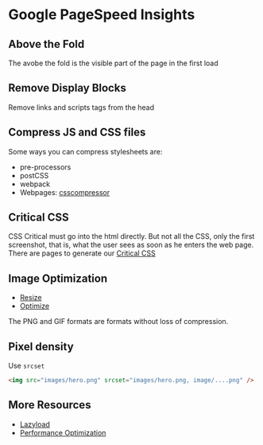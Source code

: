 # Google PageSpeed Insights

## Above the Fold

The avobe the fold is the visible part of the page in the first load

## Remove Display Blocks

Remove links and scripts tags from the head

## Compress JS and CSS files

Some ways you can compress stylesheets are:

- pre-processors
- postCSS
- webpack
- Webpages: [csscompressor]

## Critical CSS

CSS Critical must go into the html directly. But not all the CSS, only the first screenshot, that is, what the user sees as soon as he enters the web page. There are pages to generate our [Critical CSS](https://jonassebastianohlsson.com/criticalpathcssgenerator/)

## Image Optimization

- [Resize](https://resizeimage.net/)
- [Optimize](https://tinypng.com/)

The PNG and GIF formats are formats without loss of compression.

## Pixel density

Use `srcset`

```html
<img src="images/hero.png" srcset="images/hero.png, image/....png" />
```

## More Resources

- [Lazyload](https://github.com/verlok/lazyload)
- [Performance Optimization](https://www.udacity.com/course/website-performance-optimization--ud884)


[google pagespeed insights]: https://developers.google.com/speed/pagespeed/insights/?hl=es
[csscompressor]: https://csscompressor.com/